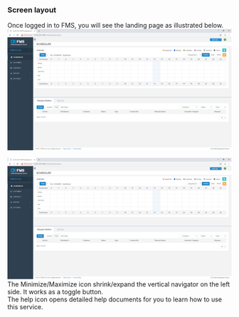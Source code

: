 ### Screen layout

Once logged in to FMS, you will see the landing page as illustrated below.![](/assets/screen-layout.png)

![](/assets/screen-layout.png)The Minimize/Maximize icon shrink/expand the vertical navigator on the left side. It works as a toggle button.  
The help icon opens detailed help documents for you to learn how to use this service.

